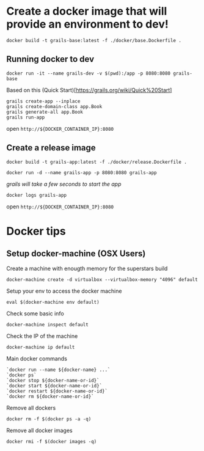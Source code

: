 
# Create a docker image that will provide an environment to dev!

```
docker build -t grails-base:latest -f ./docker/base.Dockerfile .
```

## Running docker to dev

```
docker run -it --name grails-dev -v $(pwd):/app -p 8080:8080 grails-base
```

Based on this (Quick Start)[https://grails.org/wiki/Quick%20Start]

```
grails create-app --inplace
grails create-domain-class app.Book
grails generate-all app.Book
grails run-app
```

open `http://${DOCKER_CONTAINER_IP}:8080`

## Create a release image

`docker build -t grails-app:latest -f ./docker/release.Dockerfile .`

`docker run -d --name grails-app -p 8080:8080 grails-app`

*grails will take a few seconds to start the app*

`docker logs grails-app`

open `http://${DOCKER_CONTAINER_IP}:8080`

# Docker tips

## Setup docker-machine (OSX Users)

Create a machine with enougth memory for the superstars build

  `docker-machine create -d virtualbox --virtualbox-memory "4096" default`

Setup your env to access the docker machine

  `eval $(docker-machine env default)`  

Check some basic info

  `docker-machine inspect default`

Check the IP of the machine

  `docker-machine ip default`

Main docker commands

    `docker run --name ${docker-name} ...`
    `docker ps`
    `docker stop ${docker-name-or-id}`
    `docker start ${docker-name-or-id}`
    `docker restart ${docker-name-or-id}`
    `docker rm ${docker-name-or-id}`

Remove all dockers 

  `docker rm -f $(docker ps -a -q)` 

Remove all docker images 

  `docker rmi -f $(docker images -q)` 

